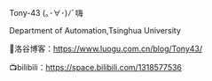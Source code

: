 Tony-43    (｡･∀･)ﾉﾞ嗨

Department of Automation,Tsinghua University

📌洛谷博客：https://www.luogu.com.cn/blog/Tony43/

📺bilibili：https://space.bilibili.com/1318577536

